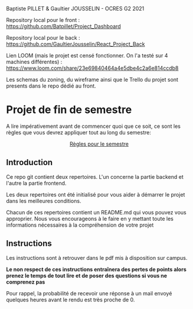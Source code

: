 Baptiste PILLET & Gaultier JOUSSELIN - OCRES G2 2021

Repository local pour le front : 
https://github.com/Batpillet/Project_Dashboard

Repository local pour le back : 
https://github.com/GaultierJousselin/React_Project_Back

Lien LOOM (mais le projet est censé fonctionner. On l'a testé sur 4 machines différentes) : https://www.loom.com/share/23e69840464a4e5dbe4c2a6e814ccdb8


Les schemas du zoning, du wireframe ainsi que le Trello du projet sont presents dans le repo dédié au front. 

# Projet de fin de semestre

A lire impérativement avant de commencer quoi que ce soit, ce sont les règles que vous devrez appliquer tout au long du semestre:

<p align="center">
 <a href="https://github.com/clementAC/Instructions-Technologies-Web-OCRES-Ing4/blob/master/README.md">Règles pour le semestre</a>
</p>

## Introduction

Ce repo git contient deux repertoires. L'un concerne la partie backend et l'autre la partie frontend.

Les deux repertoires ont été initialisé pour vous aider à démarrer le projet dans les meilleures conditions.

Chacun de ces repertoires contient un README.md qui vous pouvez vous approprier. Nous vous encourageons à le faire en y mettant toute les informations nécessaires à la compréhension de votre projet

## Instructions

Les instructions sont à retrouver dans le pdf mis à disposition sur campus.

**Le non respect de ces instructions entraînera des pertes de points alors prenez le temps de tout lire et de poser des questions si vous ne comprenez pas**

Pour rappel, la probabilité de recevoir une réponse à un mail envoyé quelques heures avant le rendu est très proche de 0.
